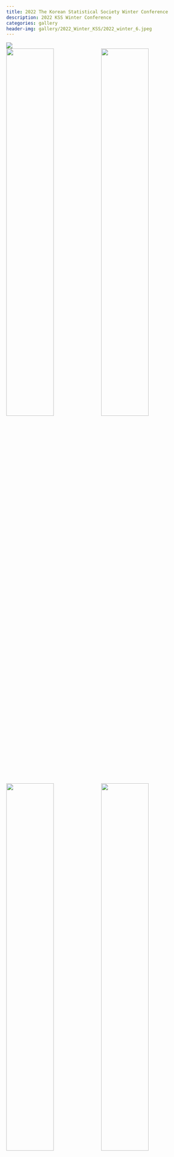 ```yaml
---
title: 2022 The Korean Statistical Society Winter Conference
description: 2022 KSS Winter Conference
categories: gallery
header-img: gallery/2022_Winter_KSS/2022_winter_6.jpeg
---
```




<!-- ## Event 1 -->

<img src="/gallery/2022_Winter_KSS/2022_winter_6.jpeg"/>

<!-- ### Photos -->

<div>
<img src="/gallery/2022_Winter_KSS/2022_winter_1.jpeg" style="width:50%; float:left;"/>
<img src="/gallery/2022_Winter_KSS/2022_winter_2.jpeg" style="width:50%; float:left;"/>

<img src="/gallery/2022_Winter_KSS/2022_winter_3.jpeg" style="width:50%; float:left;"/>
<img src="/gallery/2022_Winter_KSS/2022_winter_4.jpeg" style="width:50%; float:left;"/>

<img src="/gallery/2022_Winter_KSS/2022_winter_5.jpeg" style="width:50%; float:left;"/>
<img src="/gallery/2022_Winter_KSS/2022_winter_6.jpeg" style="width:50%; float:left;"/>

<img src="/gallery/2022_Winter_KSS/2022_winter_7.jpeg" style="width:50%; float:left;"/>
<img src="/gallery/2022_Winter_KSS/2022_winter_8.jpeg" style="width:50%; float:left;"/>

<img src="/gallery/2022_Winter_KSS/2022_winter_9.jpeg" style="width:50%; float:left;"/>
<img src="/gallery/2022_Winter_KSS/2022_winter_10.jpeg" style="width:50%; float:left;"/>

<img src="/gallery/2022_Winter_KSS/2022_winter_11.jpeg" style="width:50%; float:left;"/>
<img src="/gallery/2022_Winter_KSS/2022_winter_12.jpeg" style="width:50%; float:left;"/>

<img src="/gallery/2022_Winter_KSS/2022_winter_13.jpeg" style="width:50%; float:left;"/>
<img src="/gallery/2022_Winter_KSS/2022_winter_14.jpeg" style="width:50%; float:left;"/>

<img src="/gallery/2022_Winter_KSS/2022_winter_15.jpeg" style="width:50%; float:left;"/>
<img src="/gallery/2022_Winter_KSS/2022_winter_16.jpeg" style="width:50%; float:left;"/>

<img src="/gallery/2022_Winter_KSS/2022_winter_17.jpeg" style="width:50%; float:left;"/>
<img src="/gallery/2022_Winter_KSS/2022_winter_18.jpeg" style="width:50%; float:left;"/>

<img src="/gallery/2022_Winter_KSS/2022_winter_19.jpeg" style="width:50%; float:left;"/>
<img src="/gallery/2022_Winter_KSS/2022_winter_20.jpeg" style="width:50%; float:left;"/>

<img src="/gallery/2022_Winter_KSS/2022_winter_21.jpeg" style="width:50%; float:left;"/>
<img src="/gallery/2022_Winter_KSS/2022_winter_22.jpeg" style="width:50%; float:left;"/>
<img src="/gallery/2022_Winter_KSS/2022_winter_23.jpeg" style="width:50%; float:left;"/>
</div>
